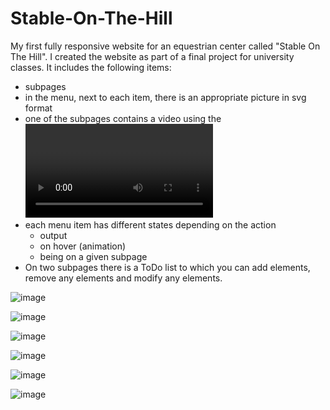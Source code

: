 # Stable-On-The-Hill

My first fully responsive website for an equestrian center called "Stable On The Hill". I created the website as part of a final project for university classes.
It includes the following items:
+ subpages
+ in the menu, next to each item, there is an appropriate picture in svg format
+ one of the subpages contains a video using the <video> tag
+ each menu item has different states depending on the action
   + output
   + on hover (animation)
   + being on a given subpage
+ On two subpages there is a ToDo list to which you can add elements, remove any elements and
modify any elements.
  
![image](https://user-images.githubusercontent.com/42476893/109954448-a3a64200-7ce1-11eb-9f4f-9b1e18c0c1af.png)

![image](https://user-images.githubusercontent.com/42476893/109954510-b6207b80-7ce1-11eb-9950-130c1003facb.png)

![image](https://user-images.githubusercontent.com/42476893/109954536-bd478980-7ce1-11eb-81e2-b359cb44aa2a.png)

![image](https://user-images.githubusercontent.com/42476893/109954561-c6d0f180-7ce1-11eb-82a2-668a83813268.png)

![image](https://user-images.githubusercontent.com/42476893/109954582-cafd0f00-7ce1-11eb-81c9-7d53bc9d82c9.png)

![image](https://user-images.githubusercontent.com/42476893/109954622-d819fe00-7ce1-11eb-88cd-7f442e6ef23a.png)

